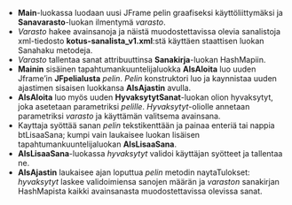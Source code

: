 -	**Main**-luokassa luodaan uusi JFrame pelin graafiseksi käyttöliittymäksi ja **Sanavarasto**-luokan ilmentymä *varasto*.
-	*Varasto* hakee avainsanoja ja näistä muodostettavissa olevia sanalistoja xml-tiedosto **kotus-sanalista_v1.xml**:stä
käyttäen staattisen luokan Sanahaku metodeja.
-	*Varasto* tallentaa sanat attribuuttinsa **Sanakirja**-luokan HashMapiin.
-	**Mainin** sisäinen tapahtumankuuntelijaluokka **AlsAloita** luo uuden Jframe’in **JFpelialusta** *pelin*. *Pelin* konstruktori luo
ja kaynnistaa uuden ajastimen sisaisen luokkansa **AlsAjastin** avulla.
-	**AlsAloita** luo myös uuden **HyvaksytytSanat**-luokan olion hyvaksytyt, joka asetetaan parametriksi *pelille*. 
*Hyvaksytyt*-oliolle annetaan parametriksi *varasto* ja käyttämän valitsema avainsana.
-	Kayttaja syöttää sanan *pelin* tekstikenttään ja painaa enteriä tai nappia btLisaaSana; kumpi vain laukaisee luokan lisäisen 
tapahtumankuuntelijaluokan **AlsLisaaSana**.
-	**AlsLisaaSana**-luokassa *hyvaksytyt* validoi käyttäjan syötteet ja tallentaa ne.
-	**AlsAjastin** laukaisee ajan loputtua *pelin* metodin naytaTulokset: *hyvaksytyt* laskee validoimiensa sanojen määrän ja *varaston*
sanakirjan HashMapista kaikki avainsanasta muodostettavissa olevissa sanat.
